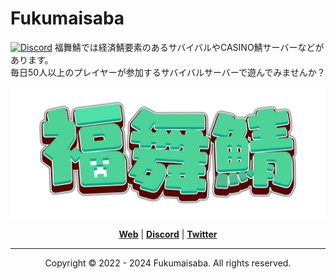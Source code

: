 # Fukumaisaba
[![Discord](https://img.shields.io/discord/976737865671270411?label=Discord&color=5865F2)](https://dc.fukumaisaba.net)
福舞鯖では経済鯖要素のあるサバイバルやCASINO鯖サーバーなどがあります。  
毎日50人以上のプレイヤーが参加するサバイバルサーバーで遊んでみませんか？

![](/profile/logo.png)
<p align="center"><strong><a href="https://fukumaisaba.net/">Web</a></strong> | <strong><a href="https://dc.fukumaisaba.net">Discord</a></strong> | <strong><a href="https://twitter.com/fukumaisaba">Twitter</a></strong></p>

-----

<p align="center">Copyright © 2022 - 2024 Fukumaisaba. All rights reserved.</p>
